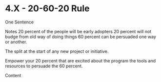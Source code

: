 # 4.X - 20-60-20 Rule

One Sentence

Notes
20 percent of the people will be early adopters 20 percent will not budge from old way of doing things 60 percent can be persuaded one way or another.

The split at the start of any new project or initiative.

Empower your 20 percent that are excited about the program the tools and resources to persuade the 60 percent.

Content